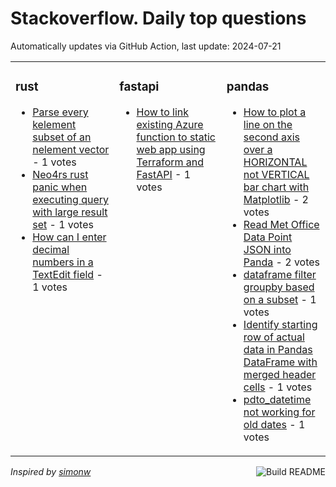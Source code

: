 # Stackoverflow. Daily top questions 

Automatically updates via GitHub Action, last update: <!-- date starts -->2024-07-21<!-- date ends -->


<table><tr><td valign="top" width="33%">

### rust
<!-- rust starts -->
* [Parse every kelement subset of an nelement vector](https://stackoverflow.com/questions/78774029/parse-every-k-element-subset-of-an-n-element-vector) - 1 votes
* [Neo4rs rust panic when executing query with large result set](https://stackoverflow.com/questions/78776053/neo4rs-rust-panic-when-executing-query-with-large-result-set) - 1 votes
* [How can I enter decimal numbers in a TextEdit field](https://stackoverflow.com/questions/78773390/how-can-i-enter-decimal-numbers-in-a-textedit-field) - 1 votes
<!-- rust ends -->
</td><td valign="top" width="34%">


### fastapi
<!-- fastapi starts -->
* [How to link existing Azure function to static web app using Terraform and FastAPI](https://stackoverflow.com/questions/78775938/how-to-link-existing-azure-function-to-static-web-app-using-terraform-and-fastap) - 1 votes
<!-- fastapi ends -->
</td><td valign="top" width="34%">


### pandas
<!-- pandas starts -->
* [How to plot a line on the second axis over a HORIZONTAL not VERTICAL bar chart with Matplotlib](https://stackoverflow.com/questions/78775206/how-to-plot-a-line-on-the-second-axis-over-a-horizontal-not-vertical-bar-chart) - 2 votes
* [Read Met Office Data Point JSON into Panda](https://stackoverflow.com/questions/78772540/read-met-office-data-point-json-into-panda) - 2 votes
* [dataframe filter groupby based on a subset](https://stackoverflow.com/questions/78775408/dataframe-filter-groupby-based-on-a-subset) - 1 votes
* [Identify starting row of actual data in Pandas DataFrame with merged header cells](https://stackoverflow.com/questions/78772541/identify-starting-row-of-actual-data-in-pandas-dataframe-with-merged-header-cell) - 1 votes
* [pdto_datetime not working for old dates](https://stackoverflow.com/questions/78776334/pd-to-datetime-not-working-for-old-dates) - 1 votes
<!-- pandas ends -->
</td></tr></table>

<a href="https://github.com/hp0404/hp0404/actions"><img src="https://github.com/hp0404/hp0404/workflows/Build%20README/badge.svg" align="right" alt="Build README"></a> <p>*Inspired by  [simonw](https://github.com/simonw/simonw)*</p>
